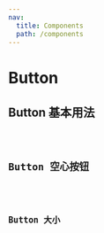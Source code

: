 ```yaml
---
nav:
  title: Components
  path: /components
---
```


# Button

## Button 基本用法

<code src="./demo/base/index.tsx" />

## Button 空心按钮

<code src="./demo/hollow/index.tsx" />

## Button 大小

<code src="./demo/size/index.tsx" />
